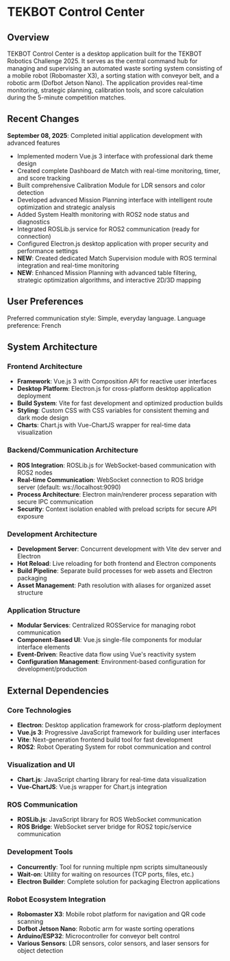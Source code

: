 # TEKBOT Control Center

## Overview

TEKBOT Control Center is a desktop application built for the TEKBOT Robotics Challenge 2025. It serves as the central command hub for managing and supervising an automated waste sorting system consisting of a mobile robot (Robomaster X3), a sorting station with conveyor belt, and a robotic arm (Dofbot Jetson Nano). The application provides real-time monitoring, strategic planning, calibration tools, and score calculation during the 5-minute competition matches.

## Recent Changes

**September 08, 2025**: Completed initial application development with advanced features
- Implemented modern Vue.js 3 interface with professional dark theme design
- Created complete Dashboard de Match with real-time monitoring, timer, and score tracking
- Built comprehensive Calibration Module for LDR sensors and color detection
- Developed advanced Mission Planning interface with intelligent route optimization and strategic analysis
- Added System Health monitoring with ROS2 node status and diagnostics
- Integrated ROSLib.js service for ROS2 communication (ready for connection)
- Configured Electron.js desktop application with proper security and performance settings
- **NEW**: Created dedicated Match Supervision module with ROS terminal integration and real-time monitoring
- **NEW**: Enhanced Mission Planning with advanced table filtering, strategic optimization algorithms, and interactive 2D/3D mapping

## User Preferences

Preferred communication style: Simple, everyday language.
Language preference: French

## System Architecture

### Frontend Architecture
- **Framework**: Vue.js 3 with Composition API for reactive user interfaces
- **Desktop Platform**: Electron.js for cross-platform desktop application deployment
- **Build System**: Vite for fast development and optimized production builds
- **Styling**: Custom CSS with CSS variables for consistent theming and dark mode design
- **Charts**: Chart.js with Vue-ChartJS wrapper for real-time data visualization

### Backend/Communication Architecture
- **ROS Integration**: ROSLib.js for WebSocket-based communication with ROS2 nodes
- **Real-time Communication**: WebSocket connection to ROS bridge server (default: ws://localhost:9090)
- **Process Architecture**: Electron main/renderer process separation with secure IPC communication
- **Security**: Context isolation enabled with preload scripts for secure API exposure

### Development Architecture
- **Development Server**: Concurrent development with Vite dev server and Electron
- **Hot Reload**: Live reloading for both frontend and Electron components
- **Build Pipeline**: Separate build processes for web assets and Electron packaging
- **Asset Management**: Path resolution with aliases for organized asset structure

### Application Structure
- **Modular Services**: Centralized ROSService for managing robot communication
- **Component-Based UI**: Vue.js single-file components for modular interface elements
- **Event-Driven**: Reactive data flow using Vue's reactivity system
- **Configuration Management**: Environment-based configuration for development/production

## External Dependencies

### Core Technologies
- **Electron**: Desktop application framework for cross-platform deployment
- **Vue.js 3**: Progressive JavaScript framework for building user interfaces
- **Vite**: Next-generation frontend build tool for fast development
- **ROS2**: Robot Operating System for robot communication and control

### Visualization and UI
- **Chart.js**: JavaScript charting library for real-time data visualization
- **Vue-ChartJS**: Vue.js wrapper for Chart.js integration

### ROS Communication
- **ROSLib.js**: JavaScript library for ROS WebSocket communication
- **ROS Bridge**: WebSocket server bridge for ROS2 topic/service communication

### Development Tools
- **Concurrently**: Tool for running multiple npm scripts simultaneously
- **Wait-on**: Utility for waiting on resources (TCP ports, files, etc.)
- **Electron Builder**: Complete solution for packaging Electron applications

### Robot Ecosystem Integration
- **Robomaster X3**: Mobile robot platform for navigation and QR code scanning
- **Dofbot Jetson Nano**: Robotic arm for waste sorting operations
- **Arduino/ESP32**: Microcontroller for conveyor belt control
- **Various Sensors**: LDR sensors, color sensors, and laser sensors for object detection